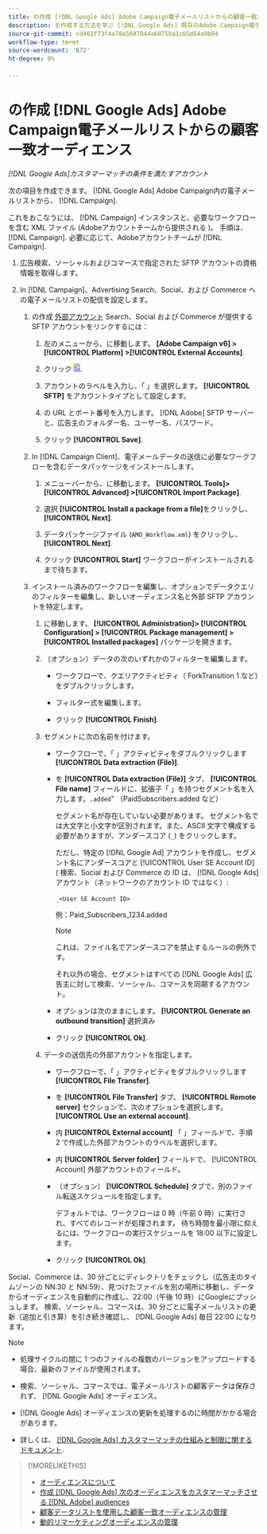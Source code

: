 ```yaml
---
title: の作成 [!DNL Google Ads] Adobe Campaign電子メールリストからの顧客一致オーディエンス
description: を作成する方法を学ぶ [!DNL Google Ads] 既存のAdobe Campaign電子メールリストの顧客一致オーディエンス。
source-git-commit: cd461f73f4a70a5647844a6075ba1c65d64a9b04
workflow-type: tm+mt
source-wordcount: '672'
ht-degree: 0%

---
```


# の作成 [!DNL Google Ads] Adobe Campaign電子メールリストからの顧客一致オーディエンス

*[!DNL Google Ads]カスタマーマッチの条件を満たすアカウント*

次の項目を作成できます。 [!DNL Google Ads] Adobe Campaign内の電子メールリストから、 [!DNL Campaign].

これをおこなうには、 [!DNL Campaign] インスタンスと、必要なワークフローを含む XML ファイル (Adobeアカウントチームから提供される )。 手順は、 [!DNL Campaign]. 必要に応じて、Adobeアカウントチームが [!DNL Campaign].

1. 広告検索、ソーシャルおよびコマースで指定された SFTP アカウントの資格情報を取得します。

1. In [!DNL Campaign]、Advertising Search、Social、および Commerce への電子メールリストの配信を設定します。

   1. の作成 [外部アカウント](https://experienceleague.adobe.com/docs/campaign-standard/using/administrating/application-settings/external-accounts.html) Search、Social および Commerce が提供する SFTP アカウントをリンクするには：

      1. 左のメニューから、に移動します。 **\[Adobe Campaign v6\] > [!UICONTROL Platform] >[!UICONTROL External Accounts]**.

      1. クリック ![アカウントを作成](/help/search-social-commerce/assets/campaign-create-account.png "アカウントを作成").

      1. アカウントのラベルを入力し、「 」を選択します。 **[!UICONTROL SFTP]** をアカウントタイプとして設定します。

      1. の URL とポート番号を入力します。 [!DNL Adobe] SFTP サーバーと、広告主のフォルダー名、ユーザー名、パスワード。

      1. クリック **[!UICONTROL Save]**.
   1. In [!DNL Campaign Client]、電子メールデータの送信に必要なワークフローを含むデータパッケージをインストールします。

      1. メニューバーから、に移動します。 **[!UICONTROL Tools]> [!UICONTROL Advanced] >[!UICONTROL Import Package]**.

      1. 選択 **[!UICONTROL Install a package from a file]**&#x200B;をクリックし、 **[!UICONTROL Next]**.

      1. データパッケージファイル (`AMO_Workflow.xml`) をクリックし、 **[!UICONTROL Next]**.

      1. クリック **[!UICONTROL Start]** ワークフローがインストールされるまで待ちます。
   1. インストール済みのワークフローを編集し、オプションでデータクエリのフィルターを編集し、新しいオーディエンス名と外部 SFTP アカウントを特定します。

      1. に移動します。 **[!UICONTROL Administration]> [!UICONTROL Configuration] > [!UICONTROL Package management] >[!UICONTROL Installed packages]** パッケージを開きます。

      1. （オプション）データの次のいずれかのフィルターを編集します。

         * ワークフローで、クエリアクティビティ（ ForkTransition 1 など）をダブルクリックします。

         * フィルター式を編集します。

         * クリック **[!UICONTROL Finish]**.
      1. セグメントに次の名前を付けます。

         * ワークフローで、「 」アクティビティをダブルクリックします **[!UICONTROL Data extraction (File)]**.

         * を **[!UICONTROL Data extraction (File)]** タブ、 **[!UICONTROL File name]** フィールドに、拡張子「 」を持つセグメント名を入力します。`.added`&quot; （PaidSubscribers.added など）

            セグメント名が存在していない必要があります。 セグメント名では大文字と小文字が区別されます。また、ASCII 文字で構成する必要がありますが、アンダースコア (`_`) をクリックします。

            ただし、特定の [!DNL Google Ad] アカウントを作成し、セグメント名にアンダースコアと [!UICONTROL User SE Account ID] ( 検索、Social および Commerce の ID は、 [!DNL Google Ads] アカウント（ネットワークのアカウント ID ではなく）:

            `_<User SE Account ID>`

            例：Paid_Subscribers_1234.added

            >[!NOTE]
            >
            >これは、ファイル名でアンダースコアを禁止するルールの例外です。

            それ以外の場合、セグメントはすべての [!DNL Google Ads] 広告主に対して検索、ソーシャル、コマースを同期するアカウント。

         * オプションは次のままにします。 **[!UICONTROL Generate an outbound transition]** 選択済み

         * クリック **[!UICONTROL Ok]**.
      1. データの送信先の外部アカウントを指定します。

         * ワークフローで、「 」アクティビティをダブルクリックします **[!UICONTROL File Transfer]**.

         * を **[!UICONTROL File Transfer]** タブ、 **[!UICONTROL Remote server]** セクションで、次のオプションを選択します。 **[!UICONTROL Use an external account]**.

         * 内 **[!UICONTROL External account]** 「 」フィールドで、手順 2 で作成した外部アカウントのラベルを選択します。

         * 内 **[!UICONTROL Server folder]** フィールドで、 [!UICONTROL Account] 外部アカウントのフィールド。

         * （オプション） **[!UICONTROL Schedule]** タブで、別のファイル転送スケジュールを指定します。

            デフォルトでは、ワークフローは 0 時（午前 0 時）に実行され、すべてのレコードが処理されます。 待ち時間を最小限に抑えるには、ワークフローの実行スケジュールを 18:00 以下に設定します。

         * クリック **[!UICONTROL Ok]**.





Social、Commerce は、30 分ごとにディレクトリをチェックし（広告主のタイムゾーンの NN:30 と NN:59）、見つけたファイルを別の場所に移動し、データからオーディエンスを自動的に作成し、22:00（午後 10 時）にGoogleにプッシュします。 検索、ソーシャル、コマースは、30 分ごとに電子メールリストの更新（追加と引き算）を引き続き確認し、 [!DNL Google Ads] 毎日 22:00 になります。

>[!NOTE]
>
>* 処理サイクルの間に 1 つのファイルの複数のバージョンをアップロードする場合、最新のファイルが使用されます。
>
>* 検索、ソーシャル、コマースでは、電子メールリストの顧客データは保存されず、 [!DNL Google Ads] オーディエンス。
>
>* [!DNL Google Ads] オーディエンスの更新を処理するのに時間がかかる場合があります。
>
>* 詳しくは、 [[!DNL Google Ads] カスタマーマッチの仕組みと制限に関するドキュメント](https://support.google.com/displayvideo/answer/9539301).


>[!MORELIKETHIS]
>
>* [オーディエンスについて](audience-about.md)
>* [作成 [!DNL Google Ads] 次のオーディエンスをカスタマーマッチさせる [!DNL Adobe] audiences](google-audience-from-adobe-audience.md)
>* [顧客データリストを使用した顧客一致オーディエンスの管理](audience-from-customer-data-list.md)
>* [動的リマーケティングオーディエンスの管理](audience-dynamic-remarketing-manage.md)

